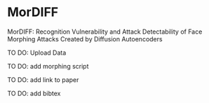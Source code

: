 # MorDIFF
MorDIFF: Recognition Vulnerability and Attack Detectability of Face Morphing Attacks Created by Diffusion Autoencoders



TO DO: Upload Data

TO DO: add morphing script

TO DO: add link to paper

TO DO: add bibtex
